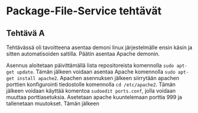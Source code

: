 <h1> Package-File-Service tehtävät </h1>

<h2> Tehtävä A </h2>

Tehtävässä oli tavoitteena asentaa demoni linux järjestelmälle ensin käsin ja sitten automatisoiden saltilla. Päätin asentaa Apache demonin.  

Asennus aloitetaan päivittämällä lista repositoreista komennolla ``sudo apt-get update``. Tämän jälkeen voidaan asentaa Apache komennolla ``sudo apt-get install apache2``. Apachen asennuksen jälkeen siirrytään apachen porttien konfigurointi tiedostolle komennolla ``cd /etc/apache2``. Tämän jälkeen voidaan käyttää komentoa ``sudoedit ports.conf``, jolla voidaan muuttaa porttiasetuksia. Asetetaan apache kuuntelemaan porttia 999 ja tallenetaan muutokset. Tämän jälkeen
